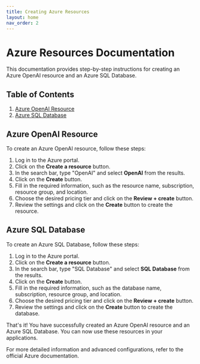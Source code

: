 ```yaml
---
title: Creating Azure Resources
layout: home
nav_order: 2
---
```


# Azure Resources Documentation

This documentation provides step-by-step instructions for creating an Azure OpenAI resource and an Azure SQL Database.

## Table of Contents
1. [Azure OpenAI Resource](#azure-openai-resource)
2. [Azure SQL Database](#azure-sql-database)

## Azure OpenAI Resource

To create an Azure OpenAI resource, follow these steps:

1. Log in to the Azure portal.
2. Click on the **Create a resource** button.
3. In the search bar, type "OpenAI" and select **OpenAI** from the results.
4. Click on the **Create** button.
5. Fill in the required information, such as the resource name, subscription, resource group, and location.
6. Choose the desired pricing tier and click on the **Review + create** button.
7. Review the settings and click on the **Create** button to create the resource.

## Azure SQL Database

To create an Azure SQL Database, follow these steps:

1. Log in to the Azure portal.
2. Click on the **Create a resource** button.
3. In the search bar, type "SQL Database" and select **SQL Database** from the results.
4. Click on the **Create** button.
5. Fill in the required information, such as the database name, subscription, resource group, and location.
6. Choose the desired pricing tier and click on the **Review + create** button.
7. Review the settings and click on the **Create** button to create the database.

That's it! You have successfully created an Azure OpenAI resource and an Azure SQL Database. You can now use these resources in your applications.

For more detailed information and advanced configurations, refer to the official Azure documentation.